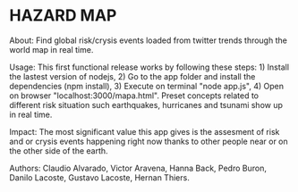 HAZARD MAP
===========

About: Find global risk/crysis events loaded from twitter trends through the world map in real time.

Usage: This first functional release works by following these steps: 1) Install the lastest version of nodejs, 2) Go to the app folder and install the dependencies (npm install), 3) Execute on terminal "node app.js", 4) Open on browser "localhost:3000/mapa.html". Preset concepts related to different risk situation such earthquakes, hurricanes and tsunami show up in real time.

Impact: The most significant value this app gives is the assesment of risk and or crysis events happening right now thanks to other people near or on the other side of the earth.

Authors: Claudio Alvarado, Victor Aravena, Hanna Back, Pedro Buron, Danilo Lacoste, Gustavo Lacoste, Hernan Thiers.
